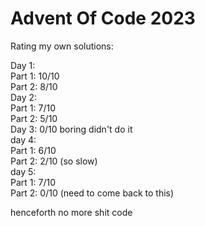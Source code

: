 # Advent Of Code 2023 
Rating my own solutions:

Day 1:  
	Part 1: 10/10  
	Part 2: 8/10  
Day 2:  
	Part 1: 7/10  
	Part 2: 5/10  
Day 3: 0/10 boring didn't do it  
day 4:  
	Part 1: 6/10  
	Part 2: 2/10 (so slow)  
day 5:   
	Part 1: 7/10  
	Part 2: 0/10 (need to come back to this)  
  
henceforth no more shit code
